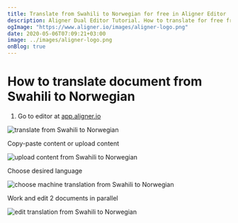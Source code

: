 ```yaml
---
title: Translate from Swahili to Norwegian for free in Aligner Editor
description: Aligner Dual Editor Tutorial. How to translate for free from Swahili to Norwegian. Aligner is multilingual document management platform. 
ogImage: "https://www.aligner.io/images/aligner-logo.png"
date: 2020-05-06T07:09:21+03:00
image: ../images/aligner-logo.png
onBlog: true
---
```


# How to translate document from Swahili to Norwegian

1. Go to editor at [app.aligner.io](https://app.aligner.io "Aligner App web page")

![translate from Swahili to Norwegian](../aligner-blank-editor.png "translate from Swahili to Norwegian")

Copy-paste content or upload content

![upload content from Swahili to Norwegian](../aligner-uploaded-document.png "upload content from Swahili to Norwegian")

Choose desired language

![choose machine translation from Swahili to Norwegian](../aligner-language-dropdown.png "choose machine translation from Swahili to Norwegian")

Work and edit 2 documents in parallel

![edit translation from Swahili to Norwegian](../aligner-double-sitded-editor.png "edit translation from Swahili to Norwegian")

